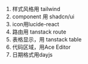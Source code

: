 1. 样式风格用 tailwind
2. component 用 shadcn/ui
3. icon用lucide-react
4. 路由用 tanstack route
5. 表格显示，用 tanstack table
6. 代码区域，用Ace Editor
7. 日期格式用dayjs
